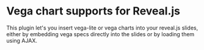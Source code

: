 # Vega chart supports for Reveal.js

This plugin let's you insert vega-lite or vega charts into your reveal.js slides, either by embedding vega specs 
directly into the slides or by loading them using AJAX.

